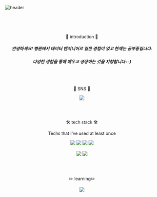 ![header](https://capsule-render.vercel.app/api?type=slice&color=auto&customColorList=7&height=200&section=header&text=hyang-HA!&desc=&fontSize=70&&animation=fadeIn&fontColor=000000)

<br>
<br>
<br>

<div align=center>
<p>
  🐥 introduction 🐥
</p>
  <p>

  ##### 안녕하세요! 병원에서 데이터 엔지니어로 일한 경험이 있고 현재는 공부중입니다. <br>
  ##### 다양한 경험을 통해 배우고 성장하는 것을 지향합니다 :-)
  </p>
 
<br>
<br>
  
<p>
  🧸 SNS 🧸
</p>
<p>
  <a href="https://hyang2data.tistory.com/" target="_blank">
    <img src="https://img.shields.io/badge/tistory-orange?style=flat-square&logo=tistory&logoColor=000000"/>
  </a>
</p>

<br>
<br>

<p>
  🛠️ tech stack 🛠️
</p>
<p style="font-size=small;">
  Techs that I've used at least once
</p>
<p>
  <img src="https://img.shields.io/badge/python-blue?style=flat&logo=python&logoColor=3776AB"/>
  <img src="https://img.shields.io/badge/mysql-green?style=flat&logo=mysql&logoColor=4479A1"/>
  <img src="https://img.shields.io/badge/html-yellow?style=flat&logo=html5&logoColor=E34F26"/>
  <img src="https://img.shields.io/badge/tensorflow-red?style=flat&logo=tensorflow&logoColor=FF6F00"/> <br><br>
  <img src="https://img.shields.io/badge/airflow-blue?style=flat&logo=airflow&logoColor=017CEE"/>
  <img src="https://img.shields.io/badge/aws-orange?style=flat&logo=amazonaws&logoColor=232F3E"/>

</p>

<br>
<br>

<p>
✏️ learning✏️
</p>
   <img src="https://img.shields.io/badge/django-darkgreen?style=flat&logo=django&logoColor=092E20"/>
</div>
  
<!--
**hyangsso/hyangsso** is a ✨ _special_ ✨ repository because its `README.md` (this file) appears on your GitHub profile.

Here are some ideas to get you started:

![MySQL](https://img.shields.io/badge/mysql-%2300f.svg?style=for-the-badge&logo=mysql&logoColor=white)

- ❤️
- 🔭 I’m currently working on ...
- 🌱 I’m currently learning ...
- 👯 I’m looking to collaborate on ...
- 🤔 I’m looking for help with ...
- 💬 Ask me about ...
- 📫 How to reach me: ...
- 😄 Pronouns: ...
- ⚡ Fun fact: ...
-->
